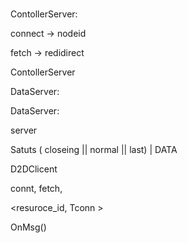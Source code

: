 # 

ContollerServer: 

connect -> nodeid 

fetch -> redidirect


ContollerServer


DataServer:


DataServer:

server

Satuts ( closeing || normal || last) | DATA


D2DClicent

connt, 
fetch,


<resuroce_id, Tconn >

OnMsg()



